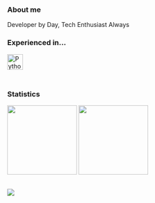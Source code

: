 ### About me  
Developer by Day, Tech Enthusiast Always
<div>
  <h3>Experienced in...</h3>
  <img height="36rem" src="https://skillicons.dev/icons?i=python,java,javascript,typescript,angular,vue,cs,mysql" 
       title="Python, Java, JavaScript, Typescript, Angular, Vue, C# and SQL."/>
</div>

<br>

##  
### Statistics  
<div>  
  <img height="160rem" src="https://github-profile-summary-cards.vercel.app/api/cards/stats?username=ramon-victor&theme=github_dark"/>
  <img height="160rem" src="https://github-profile-summary-cards.vercel.app/api/cards/profile-details?username=ramon-victor&theme=github_dark"/>
</div>  

##  
![](https://visitor-badge.laobi.icu/badge?page_id=ramonvc.readme)
